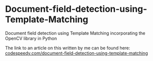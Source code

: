 # Document-field-detection-using-Template-Matching
Document field detection using Template Matching incorporating the OpenCV library in Python


The link to an article on this written by me can be found here: [codespeedy.com/document-field-detection-using-template-matching](https://www.codespeedy.com/document-field-detection-using-template-matching-in-python/)

